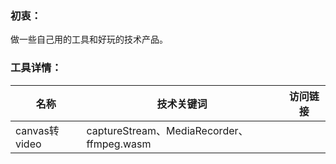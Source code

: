 ### 初衷：
做一些自己用的工具和好玩的技术产品。

### 工具详情：
| 名称 | 技术关键词 | 访问链接 |
| ---- | ---- | ---- |
| canvas转video | captureStream、MediaRecorder、ffmpeg.wasm | |